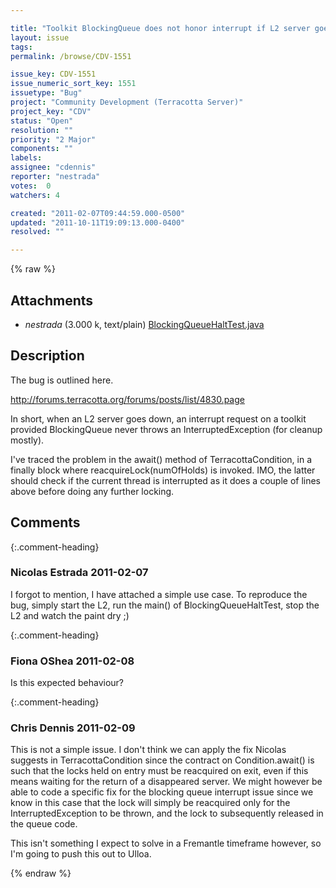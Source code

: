 ```yaml
---

title: "Toolkit BlockingQueue does not honor interrupt if L2 server goes offline"
layout: issue
tags: 
permalink: /browse/CDV-1551

issue_key: CDV-1551
issue_numeric_sort_key: 1551
issuetype: "Bug"
project: "Community Development (Terracotta Server)"
project_key: "CDV"
status: "Open"
resolution: ""
priority: "2 Major"
components: ""
labels: 
assignee: "cdennis"
reporter: "nestrada"
votes:  0
watchers: 4

created: "2011-02-07T09:44:59.000-0500"
updated: "2011-10-11T19:09:13.000-0400"
resolved: ""

---
```




{% raw %}


## Attachments
  
* <em>nestrada</em> (3.000 k, text/plain) [BlockingQueueHaltTest.java](/attachments/CDV/CDV-1551/BlockingQueueHaltTest.java)
  



## Description

<div markdown="1" class="description">

The bug is outlined here.

http://forums.terracotta.org/forums/posts/list/4830.page

In short, when an L2 server goes down, an interrupt request on a toolkit provided BlockingQueue never throws an InterruptedException (for cleanup mostly).

I've traced the problem in the await() method of TerracottaCondition, in a finally block where  reacquireLock(numOfHolds) is invoked. IMO, the latter should check if the current thread is interrupted as it does a couple of lines above before doing any further locking.



</div>

## Comments


{:.comment-heading}
### **Nicolas Estrada** <span class="date">2011-02-07</span>

<div markdown="1" class="comment">

I forgot to mention, I have attached a simple use case. To reproduce the bug, simply start the L2, run the main() of BlockingQueueHaltTest, stop the L2 and watch the paint dry ;)

</div>


{:.comment-heading}
### **Fiona OShea** <span class="date">2011-02-08</span>

<div markdown="1" class="comment">

Is this expected behaviour?

</div>


{:.comment-heading}
### **Chris Dennis** <span class="date">2011-02-09</span>

<div markdown="1" class="comment">

This is not a simple issue.  I don't think we can apply the fix Nicolas suggests in TerracottaCondition since the contract on Condition.await() is such that the locks held on entry must be reacquired on exit, even if this means waiting for the return of a disappeared server.  We might however be able to code a specific fix for the blocking queue interrupt issue since we know in this case that the lock will simply be reacquired only for the InterruptedException to be thrown, and the lock to subsequently released in the queue code.

This isn't something I expect to solve in a Fremantle timeframe however, so I'm going to push this out to Ulloa. 

</div>



{% endraw %}
